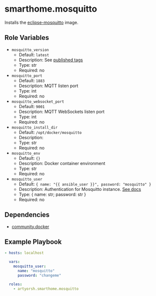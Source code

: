 # smarthome.mosquitto

Installs the [eclipse-mosquitto](https://github.com/eclipse/mosquitto/tree/master/docker#docker-images) image.

## Role Variables

- `mosquitto_version`
  - Default: `latest`
  - Description: See [published tags](https://hub.docker.com/_/eclipse-mosquitto/tags)
  - Type: str
  - Required: no
- `mosquitto_port`
  - Default: `1883`
  - Description: MQTT listen port
  - Type: int
  - Required: no
- `mosquitto_websocket_port`
  - Default: `9001`
  - Description: MQTT WebSockets listen port
  - Type: int
  - Required: no
- `mosquitto_install_dir`
  - Default: `/opt/docker/mosquitto`
  - Description:
  - Type: str
  - Required: no
- `mosquitto_env`
  - Default: `{}`
  - Description: Docker container environment
  - Type: str
  - Required: no
- `mosquitto_user`
  - Default: `{ name: "{{ ansible_user }}", password: "mosquitto" }`
  - Description: Authentication for Mosquitto instance. [See docs](https://mosquitto.org/documentation/authentication-methods)
  - Type: { name: str; password: str }
  - Required: no

## Dependencies

- [community.docker](https://docs.ansible.com/ansible/latest/collections/community/docker/index.html)

## Example Playbook

```yaml
- hosts: localhost

  vars:
    mosquitto_user:
      name: "mosquitto"
      password: "changeme"

  roles:
    - artyorsh.smarthome.mosquitto
```
